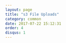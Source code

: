 ```yaml
---
layout: page
title: "s3 File Uploads"
category: common
date: 2017-07-22 15:12:31
order: 4
disqus: 1
---
```



